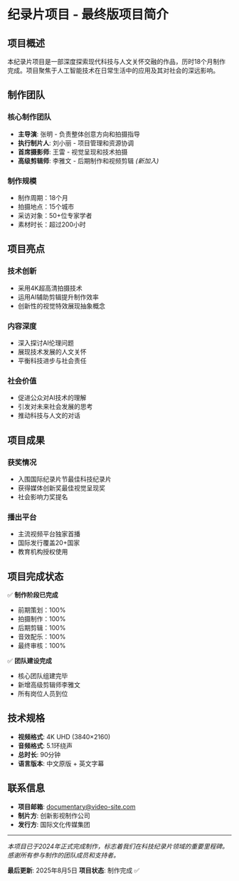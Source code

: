 # 纪录片项目 - 最终版项目简介

## 项目概述

本纪录片项目是一部深度探索现代科技与人文关怀交融的作品，历时18个月制作完成。项目聚焦于人工智能技术在日常生活中的应用及其对社会的深远影响。

## 制作团队

### 核心制作团队
- **主导演**: 张明 - 负责整体创意方向和拍摄指导
- **执行制片人**: 刘小丽 - 项目管理和资源协调
- **首席摄影师**: 王雷 - 视觉呈现和技术拍摄
- **高级剪辑师**: 李雅文 - 后期制作和视频剪辑 *(新加入)*

### 制作规模
- 制作周期：18个月
- 拍摄地点：15个城市
- 采访对象：50+位专家学者
- 素材时长：超过200小时

## 项目亮点

### 技术创新
- 采用4K超高清拍摄技术
- 运用AI辅助剪辑提升制作效率
- 创新性的视觉特效展现抽象概念

### 内容深度
- 深入探讨AI伦理问题
- 展现技术发展的人文关怀
- 平衡科技进步与社会责任

### 社会价值
- 促进公众对AI技术的理解
- 引发对未来社会发展的思考
- 推动科技与人文的对话

## 项目成果

### 获奖情况
- 入围国际纪录片节最佳科技纪录片
- 获得媒体创新奖最佳视觉呈现奖
- 社会影响力奖提名

### 播出平台
- 主流视频平台独家首播
- 国际发行覆盖20+国家
- 教育机构授权使用

## 项目完成状态

✅ **制作阶段已完成**
- 前期策划：100%
- 拍摄制作：100%
- 后期剪辑：100%
- 音效配乐：100%
- 最终审核：100%

✅ **团队建设完成**
- 核心团队组建完毕
- 新增高级剪辑师李雅文
- 所有岗位人员到位

## 技术规格

- **视频格式**: 4K UHD (3840×2160)
- **音频格式**: 5.1环绕声
- **总时长**: 90分钟
- **语言版本**: 中文原版 + 英文字幕

## 联系信息

- **项目邮箱**: documentary@video-site.com
- **制片方**: 创新影视制作公司
- **发行方**: 国际文化传媒集团

---

*本项目已于2024年正式完成制作，标志着我们在科技纪录片领域的重要里程碑。感谢所有参与制作的团队成员和支持者。*

**最后更新**: 2025年8月5日
**项目状态**: 制作完成 ✅